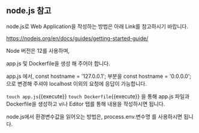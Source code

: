 ## node.js 참고

node.js로 Web Application을 작성하는 방법은 아래 Link를 참고하시기 바랍니다.

https://nodejs.org/en/docs/guides/getting-started-guide/

Node 버전은 12를 사용하며,

app.js 및 Dockerfile을 생성 해 주어야 합니다.

app.js 에서, const hostname = '127.0.0.1'; 부분을 const hostname = '0.0.0.0'; 으로 변경해 주셔야 localhost 이외의 요청에 응답이 가능합니다.

`touch app.js`{{execute}}
`touch Dockerfile`{{execute}}
을 통해 app.js 파일과 Dockerfile을 생성하고 vi나 Editor 탭를 통해 내용을 작성하시면 됩니다.

node.js에서 환경변수값을 읽어오는 방법은, process.env.변수명 를 사용하시면 됩니다.
